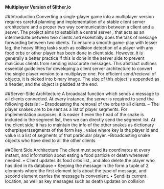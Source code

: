 **Multiplayer Version of Slither.io**

##Introduction
Converting a single-player game into a multiplayer version requires careful planning and implementation
of a stable client server architecture and a proper two way communication between
a client and a server. The project aims to establish a central server , that acts as an intermediate
between two clients and essentially does the task of message forwarding between two clients. To
ensure a smooth game-play with lesser lag, the heavy lifting tasks such as collision detection of a
player with any food orbs or other player has been done in client side. However, it is generally a
better practice if this is done in the server side to prevent malicious clients from sending inaccurate
messages. This abstract outlines essential guidelines for developing a client server architecture to
convert the single player version to a multiplayer one. For efficient send/recieval of objects, it is picked into binary image. The size of this object is appended as a header, and the object is padded at the end.

##Server-Side Architecture
A broadcast function which sends a message to all clients connected.
At every instance, the server is required to send the following details :
– Braodcasting the removal of the orbs to all clients.
– The player snakes are to be sent as a list of player segments. For implementation purposes,
it is easier if even the head of the snake is included in the segment list, then we can directly
send the segment list. At the client side, it has to maintain the info of the other snakes
as dictionary otherplayerssegments of the form key : value where key is the player id and
value is a list of segments of that particular player.
–Broadcasting snake objects who have died to all the other clients

##Client Side Architecture
The client must send its coordinates at every instant, and information about eating a food particle
or death whenever needed.
• Client updates its food orbs list , and also delete the player who has died in its database
• Keeping the message in the form a tuple of 2 elements where the first element tells about the
type of message, and second element carries the message is convenient.
• Send Its current location, as well as key messages such as death updates on collision
